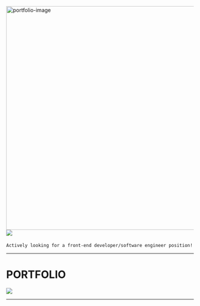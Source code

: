 <img src="https://im2.ezgif.com/tmp/ezgif-2-4c73c0a3826d.gif" align="right" alt="portfolio-image" width="600" height="auto">
<h1><a href="https://www.linkedin.com/in/bertam/" target="_blank"><img src="https://img.icons8.com/color/96/000000/linkedin-2.png"/></a></h1>
<code>Actively looking for a front-end developer/software engineer position!</code>
<hr>
<h1>PORTFOLIO</h1> <span><a href="https://www.bertamatu.com" target="_blank"><img src="https://img.icons8.com/fluent/96/000000/portfolio.png"/></a></span>

<hr>

